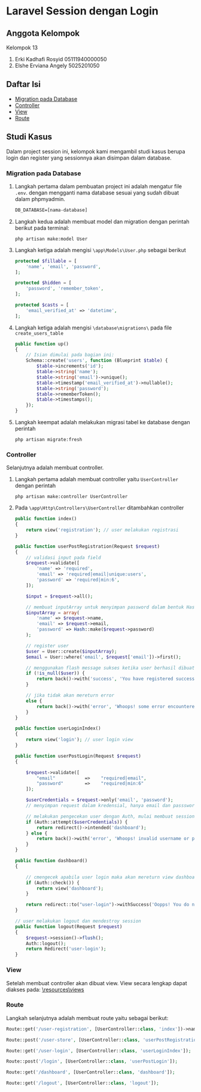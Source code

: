 # Laravel Session dengan Login

## Anggota Kelompok
Kelompok 13 <br />
1. Erki Kadhafi Rosyid 05111940000050
2. Elshe Erviana Angely 5025201050

## Daftar Isi
- [Migration pada Database](https://github.com/UrSourceCode/laravel-session#migration-pada-database)
- [Controller](https://github.com/UrSourceCode/laravel-session#controller)
- [View](https://github.com/UrSourceCode/laravel-session#view)
- [Route](https://github.com/UrSourceCode/laravel-session#route)

## Studi Kasus
Dalam project session ini, kelompok kami mengambil studi kasus berupa login dan register yang sessionnya akan disimpan dalam database.
### Migration pada Database
1. Langkah pertama dalam pembuatan project ini adalah mengatur file `.env`. dengan mengganti nama database sesuai yang sudah dibuat dalam phpmyadmin.
    ```txt
    DB_DATABASE=[nama-database]
    ```
2. Langkah kedua adalah membuat model dan migration dengan perintah berikut pada terminal:
    ```
    php artisan make:model User
    ```
3. Langkah ketiga adalah mengisi `\app\Models\User.php` sebagai berikut
    ```php
    protected $fillable = [
        'name', 'email', 'password',
    ];

    protected $hidden = [
        'password', 'remember_token',
    ];

    protected $casts = [
        'email_verified_at' => 'datetime',
    ];
    ```
4. Langkah ketiga adalah mengisi `\database\migrations\` pada file `create_users_table`
    ```php
    public function up()
    {
        // Isian dimulai pada bagian ini:
        Schema::create('users', function (Blueprint $table) {
            $table->increments('id');
            $table->string('name');
            $table->string('email')->unique();
            $table->timestamp('email_verified_at')->nullable();
            $table->string('password');
            $table->rememberToken();
            $table->timestamps();
        });
    }
    ```
5. Langkah keempat adalah melakukan migrasi tabel ke database dengan perintah
    ```
    php artisan migrate:fresh
    ```

### Controller 
Selanjutnya adalah membuat controller. <br />
1. Langkah pertama adalah membuat controller yaitu `UserController` dengan perintah
    ```
    php artisan make:controller UserController
    ```

2. Pada `\app\Http\Controllers\UserController` ditambahkan controller
    ```php
    public function index()
    {
        return view('registration'); // user melakukan registrasi
    }

    public function userPostRegistration(Request $request)
    {
        // validasi input pada field
        $request->validate([
            'name' => 'required',
            'email' => 'required|email|unique:users',
            'password' => 'required|min:6',
        ]);

        $input = $request->all();

        // membuat inputArray untuk menyimpan password dalam bentuk Hash
        $inputArray = array(
            'name' => $request->name,
            'email' => $request->email,
            'password' => Hash::make($request->password)
        );

        // register user
        $user = User::create($inputArray);
        $email = User::where('email', $request['email'])->first();

        // menggunakan flash message sukses ketika user berhasil dibuat
        if (!is_null($user)) {
            return back()->with('success', 'You have registered successfully.');
        }

        // jika tidak akan mereturn error
        else {
            return back()->with('error', 'Whoops! some error encountered. Please try again.');
        }
    }

    public function userLoginIndex()
    {
        return view('login'); // user login view
    }

    public function userPostLogin(Request $request)
    {

        $request->validate([
            "email"           =>    "required|email",
            "password"        =>    "required|min:6"
        ]);

        $userCredentials = $request->only('email', 'password');
        // menyimpan request dalam kredensial, hanya email dan passsword

        // melakukan pengecekan user dengan Auth, mulai membuat session setelah redirect->intended
        if (Auth::attempt($userCredentials)) {
            return redirect()->intended('dashboard');
        } else {
            return back()->with('error', 'Whoops! invalid username or password.');
        }
    }

    public function dashboard()
    {

        // cmengecek apabila user login maka akan mereturn view dashboard dengan auth
        if (Auth::check()) {
            return view('dashboard');
        }

        return redirect::to("user-login")->withSuccess('Oopps! You do not have access');
    }

    // user melakukan logout dan mendestroy session
    public function logout(Request $request)
    {
        $request->session()->flush();
        Auth::logout();
        return Redirect('user-login');
    }
    ```


### View
Setelah membuat controller akan dibuat view. View secara lengkap dapat diakses pada: [\resources\views](https://github.com/UrSourceCode/laravel-session/tree/main/resources/views)

### Route
Langkah selanjutnya adalah membuat route yaitu sebagai berikut:
```php
Route::get('/user-registration', [UserController::class, 'index'])->name('user.registration');

Route::post('/user-store', [UserController::class, 'userPostRegistration']);

Route::get('/user-login', [UserController::class, 'userLoginIndex']);

Route::post('/login', [UserController::class, 'userPostLogin']);

Route::get('/dashboard', [UserController::class, 'dashboard']);

Route::get('/logout', [UserController::class, 'logout']);
```